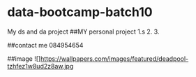 # data-bootcamp-batch10
My ds and da project
##MY personal project
 1.s
 2.
 3.

##contact me
084954654

##image
![]https://wallpapers.com/images/featured/deadpool-tzhfez1w8ud2z8aw.jpg







